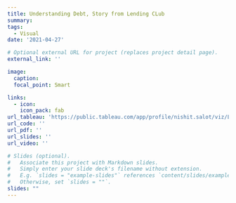 ```yaml
---
title: Understanding Debt, Story from Lending CLub
summary: 
tags:
  - Visual
date: '2021-04-27'

# Optional external URL for project (replaces project detail page).
external_link: ''

image:
  caption: 
  focal_point: Smart

links:
  - icon: 
    icon_pack: fab
url_tableau: 'https://public.tableau.com/app/profile/nishit.salot/viz/LendingClub2017-18/Story1'
url_code: ''
url_pdf: ''
url_slides: ''
url_video: ''

# Slides (optional).
#   Associate this project with Markdown slides.
#   Simply enter your slide deck's filename without extension.
#   E.g. `slides = "example-slides"` references `content/slides/example-slides.md`.
#   Otherwise, set `slides = ""`.
slides: ""
---
```



